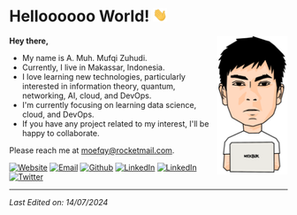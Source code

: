 <!-- Define heading -->
<h1>Helloooooo World! <img src="assets/img/hi.gif" alt="Hi" height="25"></h1>

<!-- Define content -->
<img src="assets/img/profile.png" alt="A. Muh. Mufqi Zuhudi" height="250" align="right">
<p><b>Hey there,</b></p>
<p><ul>
    <li> My name is A. Muh. Mufqi Zuhudi.</li>
    <li> Currently, I live in Makassar, Indonesia.</li>
    <li> I love learning new technologies, particularly interested in information theory, quantum, networking, AI, cloud, and DevOps.</li>
    <li> I'm currently focusing on learning data science, cloud, and DevOps.</li>
    <li> If you have any project related to my interest, I'll be happy to collaborate.</li>
</ul></p>

<p> Please reach me at <a href="mailto:moefqy@rocketmail.com">moefqy@rocketmail.com</a>.</p>
<p align="left">
    <a href="https://moefqy.engineer"><img src="https://img.shields.io/badge/-Website-21759B?logo=wordpress&logoColor=white&style=flat-square" alt="Website"></a>
    <a href="mailto:moefqy@rocketmail.com"><img src="https://img.shields.io/badge/-Email-D44638?logo=gmail&logoColor=white&style=flat-square" alt="Email"></a>
    <a href="https://github.com/moefqy"><img src="https://img.shields.io/github/followers/moefqy.svg?label=Github&logo=github&logoColor=white&style=flat-square" alt="Github"></a>
    <a href="https://linkedin.com/in/moefqy"><img src="https://img.shields.io/badge/-LinkedIn-0077B5?logo=linkedin&logoColor=white&style=flat-square" alt="LinkedIn"></a>
    <a href="https://www.instagram.com/moefqy"><img src="https://img.shields.io/badge/-Instagram-C13584?logo=Instagram&logoColor=white&style=flat-square" alt="LinkedIn"></a>
    <a href="https://x.com/moefqy"><img src="https://img.shields.io/badge/-X.com-000000?logo=X&logoColor=white&style=flat-square" alt="Twitter"></a>
</p>

<!-- Define footer -->
<hr><i> Last Edited on: 14/07/2024 </i></hr>